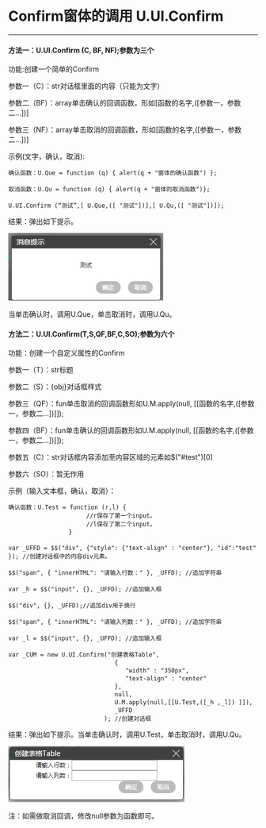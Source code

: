 # Confirm窗体的调用      U.UI.Confirm

---

#### 方法一：U.UI.Confirm \(C, BF, NF\);参数为三个

功能:创建一个简单的Confirm

参数一（C）：str对话框里面的内容（只能为文字）

参数二（BF）：array单击确认的回调函数，形如\[函数的名字,\(\[参数一，参数二…\]\)\]

参数三（NF）：array单击取消的回调函数，形如\[函数的名字,\(\[参数一，参数二…\]\)\]

示例\(文字，确认，取消\):

```
确认函数：U.Que = function (q) { alert(q + "窗体的确认函数") };

取消函数：U.Qu = function (q) { alert(q + "窗体的取消函数")};

U.UI.Confirm (“测试”,[ U.Que,([ "测试"])],[ U.Qu,([ "测试"])]);
```

结果：弹出如下提示。

![](/Image/image095.png)

当单击确认时，调用U.Que，单击取消时，调用U.Qu。

#### 方法二：U.UI.Confirm\(T,S,QF,BF,C,SO\);参数为六个

功能：创建一个自定义属性的Confirm

参数一（T）：str标题

参数二（S）：{obj}对话框样式

参数三（QF）：fun单击取消的回调函数形如U.M.apply\(null, \[\[函数的名字,\(\[参数一，参数二…\]\)\]\]\);

参数四（BF）：fun单击确认的回调函数形如U.M.apply\(null, \[\[函数的名字,\(\[参数一，参数二…\]\)\]\]\);

参数五（C）：str对话框内容添加至内容区域的元素如$\("\#test"\)\[0\]

参数六（SO）：暂无作用

示例（输入文本框，确认，取消）：

```
确认函数：U.Test = function (r,l) {
                      //r保存了第一个input。
                      //l保存了第二个input。
                 }
                 
var _UFFD = $$("div", {"style": {"text-align" : "center"}, "id":"test" }); //创建对话框中的内容div元素。

$$("span", { "innerHTML": "请输入行数：" }, _UFFD); //追加字符串

var _h = $$("input", {}, _UFFD); //追加输入框

$$("div", {}, _UFFD);//追加div用于换行

$$("span", { "innerHTML": "请输入列数：" }, _UFFD); //追加字符串

var _l = $$("input", {}, _UFFD); //追加输入框

var _CUM = new U.UI.Confirm("创建表格Table",                             
                              { 
                                 "width" : "350px", 
                                 "text-align" : "center"
                              },                      
                              null,
                              U.M.apply(null,[[U.Test,([_h ,_l]) ]]),    
                              _UFFD             
                           ); //创建对话框
```

结果：弹出如下提示。当单击确认时，调用U.Test，单击取消时，调用U.Qu。

![](/Image/image096.png)

注：如需做取消回调，修改null参数为函数即可。

